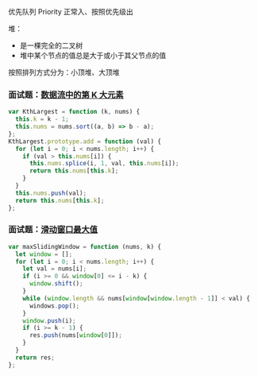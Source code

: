 优先队列 Priority
正常入、按照优先级出

堆：

- 是一棵完全的二叉树
- 堆中某个节点的值总是大于或小于其父节点的值

按照排列方式分为：小顶堆、大顶堆

### 面试题：[数据流中的第 K 大元素](https://leetcode-cn.com/problems/kth-largest-element-in-a-stream/)

```js
var KthLargest = function (k, nums) {
  this.k = k - 1;
  this.nums = nums.sort((a, b) => b - a);
};
KthLargest.prototype.add = function (val) {
  for (let i = 0; i < nums.length; i++) {
    if (val > this.nums[i]) {
      this.nums.splice(i, 1, val, this.nums[i]);
      return this.nums[this.k];
    }
  }
  this.nums.push(val);
  return this.nums[this.k];
};
```

### 面试题：[滑动窗口最大值](https://leetcode-cn.com/problems/sliding-window-maximum/)

```js
var maxSlidingWindow = function (nums, k) {
  let window = [];
  for (let i = 0; i < nums.length; i++) {
    let val = nums[i];
    if (i >= 0 && window[0] <= i - k) {
      window.shift();
    }
    while (window.length && nums[window[window.length - 1]] < val) {
      windows.pop();
    }
    window.push(i);
    if (i >= k - 1) {
      res.push(nums[window[0]]);
    }
  }
  return res;
};
```
